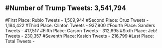 #Number of Trump Tweets: 3,541,794
---
#First Place: Rubio Tweets - 1,509,944
#Second Place: Cruz Tweets - 1,184,422
#Third Place: Clinton Tweets - 937,800
#Fourth Place: Sanders Tweets - 417,517
#Fifth Place: Carson Tweets - 312,695
#Sixth Place: Jeb! Tweets - 230,357
#Seventh Place: Kasich Tweets - 216,799
#Last Place: Total Tweets -  
